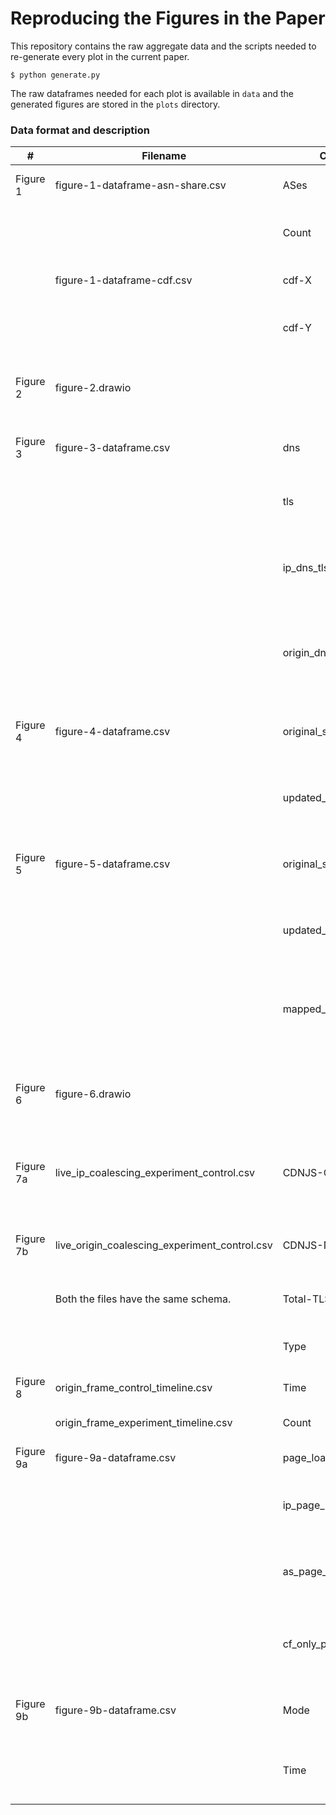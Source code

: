 # Reproducing the Figures in the Paper

This repository contains the raw aggregate data and the scripts needed to re-generate
every plot in the current paper.

```shell
$ python generate.py
```

The raw dataframes needed for each plot is available in `data` and the generated figures
are stored in the `plots` directory.

### Data format and description

| #         | Filename                                      | Columns                 | Description                                                                         |
|-----------|-----------------------------------------------|-------------------------|-------------------------------------------------------------------------------------|
| Figure 1  | figure-1-dataframe-asn-share.csv              | ASes                    | Number of Unique ASes Contacted                                                     |
|           |                                               | Count                   | Percentage of websites contacting the number of ASes                                |
|           | figure-1-dataframe-cdf.csv                    | cdf-X                   | Number of unique ASes Contacted                                                     |
|           |                                               | cdf-Y                   | Cumulative Sum of percentage of unique ASes Contacted                               |
| Figure 2  | figure-2.drawio                               |                         | Pre-rendered informational image of timeline reconstruction                         |
| Figure 3  | figure-3-dataframe.csv                        | dns                     | Number of DNS requests made during page load                                        |
|           |                                               | tls                     | Number of TLS requests made during page load                                        |
|           |                                               | ip_dns_tls              | Modelled expectation of DNS and TLS request counts in IP based coalescing           |
|           |                                               | origin_dns_tls          | Modelled expectation of DNS and TLS request counts in ORIGIN Frame based coalescing |
| Figure 4  | figure-4-dataframe.csv                        | original_san_list       | Number of DNS SAN Entries from certificates in measurement                          |
|           |                                               | updated_san_list        | Number of DNS SAN Entries from modelled ideal certificates                          |
| Figure 5  | figure-5-dataframe.csv                        | original_san_list       | Number of DNS SAN Entries from certificates in measurement                          |
|           |                                               | updated_san_list        | Number of DNS SAN Entries from modelled ideal certificates                          |
|           |                                               | mapped_san_additions    | Number of additions to make to original_san_list, each row is a certificate mapping |
| Figure 6  | figure-6.drawio                               |                         | Pre-rendered informational image about certificate changes during experiments       |
| Figure 7a | live_ip_coalescing_experiment_control.csv     | CDNJS-Coalesced         | Number of requests successfully coalescing cdnjs sub resources                      |
| Figure 7b | live_origin_coalescing_experiment_control.csv | CDNJS-Not-Coalesced     | Number of requests failed to coalesce cdnjs sub resources                           |
|           | Both the files have the same schema.          | Total-TLS               | Number of total TLS requests made                                                   |
|           |                                               | Type                    | Categorical variable - Experiment \| Control type                                   |
| Figure 8  | origin_frame_control_timeline.csv             | Time                    | Date format YYYY-MM-DD                                                              |
|           | origin_frame_experiment_timeline.csv          | Count                   | Number of TLS connections per second (100k)                                         |
| Figure 9a | figure-9a-dataframe.csv                       | page_load_times         | Measured page load time (ms)                                                        |
|           |                                               | ip_page_load_times      | Modelled IP based coalescing page load time (ms)                                    |
|           |                                               | as_page_load_times      | Modelled ORIGIN based coalescing page load time (ms)                                |
|           |                                               | cf_only_page_load_times | Modelled ORIGIN based coalescing if only Cloudflare deploys changes (ms)            |
| Figure 9b | figure-9b-dataframe.csv                       | Mode                    | Categorical variable - Experiment \| Control type                                   |
|           |                                               | Time                    | Measured page load time in active ORIGIN Frame experiments.                         |
